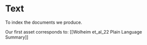 # Text 
To index the documents we produce.

Our first asset corresponds to: [[Wolheim et_al_22 Plain Language Summary]]
